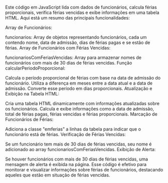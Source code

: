 Este código em JavaScript lida com dados de funcionários, calcula férias proporcionais, verifica férias vencidas e exibe informações em uma tabela HTML. Aqui está um resumo das principais funcionalidades:

Array de Funcionários:

funcionarios: Array de objetos representando funcionários, cada um contendo nome, data de admissão, dias de férias pagas e se estão de férias.
Array de Funcionários com Férias Vencidas:

funcionariosComFeriasVencidas: Array para armazenar nomes de funcionários com mais de 30 dias de férias vencidas.
Função calcularPeriodoProporcional:

Calcula o período proporcional de férias com base na data de admissão do funcionário.
Utiliza a diferença em meses entre a data atual e a data de admissão.
Converte esse período em dias proporcionais.
Atualização e Exibição na Tabela HTML:

Cria uma tabela HTML dinamicamente com informações atualizadas sobre os funcionários.
Calcula e exibe informações como a data de admissão, total de férias pagas, férias vencidas e férias proporcionais.
Marcação de Funcionários de Férias:

Adiciona a classe "emferias" a linhas da tabela para indicar que o funcionário está de férias.
Verificação de Férias Vencidas:

Se um funcionário tem mais de 30 dias de férias vencidas, seu nome é adicionado ao array funcionariosComFeriasVencidas.
Exibição de Alerta:

Se houver funcionários com mais de 30 dias de férias vencidas, uma mensagem de alerta é exibida na página.
Esse código é efetivo para monitorar e visualizar informações sobre férias de funcionários, destacando aqueles que estão em situação de férias vencidas.